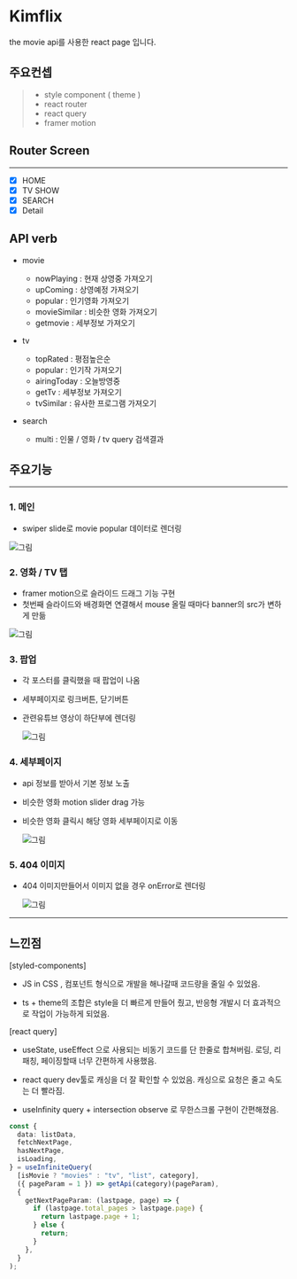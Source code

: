 # Kimflix

the movie api를 사용한 react page 입니다.

## 주요컨셉

> - style component ( theme )
> - react router
> - react query
> - framer motion

## Router Screen

---

- [x] HOME
- [x] TV SHOW
- [x] SEARCH
- [x] Detail

## API verb

- movie
  - nowPlaying : 현재 상영중 가져오기
  - upComing : 상영예정 가져오기
  - popular : 인기영화 가져오기
  - movieSimilar : 비슷한 영화 가져오기
  - getmovie : 세부정보 가져오기
- tv

  - topRated : 평점높은순
  - popular : 인기작 가져오기
  - airingToday : 오늘방영중
  - getTv : 세부정보 가져오기
  - tvSimilar : 유사한 프로그램 가져오기

- search
  - multi : 인물 / 영화 / tv query 검색결과

## 주요기능

---

### 1. 메인

- swiper slide로 movie popular 데이터로 렌더링

![그림](./readme/screenshot1.png)

### 2. 영화 / TV 탭

- framer motion으로 슬라이드 드래그 기능 구현
- 첫번째 슬라이드와 배경화면 연결해서 mouse 올릴 때마다 banner의 src가 변하게 만듦

![그림](./readme/screenshot2.png)

### 3. 팝업

- 각 포스터를 클릭했을 때 팝업이 나옴
- 세부페이지로 링크버튼, 닫기버튼
- 관련유튜브 영상이 하단부에 렌더링

  ![그림](./readme/screenshot3.png)

### 4. 세부페이지

- api 정보를 받아서 기본 정보 노출
- 비슷한 영화 motion slider drag 가능
- 비슷한 영화 클릭시 해당 영화 세부페이지로 이동

  ![그림](./readme/screenshot4.png)

### 5. 404 이미지

- 404 이미지만들어서 이미지 없을 경우 onError로 렌더링

  ![그림](./readme/screenshot5.png)

---

## 느낀점

[styled-components]

- JS in CSS , 컴포넌트 형식으로 개발을 해나갈때 코드량을 줄일 수 있었음.

- ts + theme의 조합은 style을 더 빠르게 만들어 줬고, 반응형 개발시 더 효과적으로 작업이 가능하게 되었음.

[react query]

- useState, useEffect 으로 사용되는 비동기 코드를 단 한줄로 합쳐버림. 로딩, 리패칭, 페이징할때 너무 간편하게 사용했음.

- react query dev툴로 캐싱을 더 잘 확인할 수 있었음. 캐싱으로 요청은 줄고 속도는 더 빨라짐.

- useInfinity query + intersection observe 로 무한스크롤 구현이 간편해졌음.

```ts
const {
  data: listData,
  fetchNextPage,
  hasNextPage,
  isLoading,
} = useInfiniteQuery(
  [isMovie ? "movies" : "tv", "list", category],
  ({ pageParam = 1 }) => getApi(category)(pageParam),
  {
    getNextPageParam: (lastpage, page) => {
      if (lastpage.total_pages > lastpage.page) {
        return lastpage.page + 1;
      } else {
        return;
      }
    },
  }
);
```
